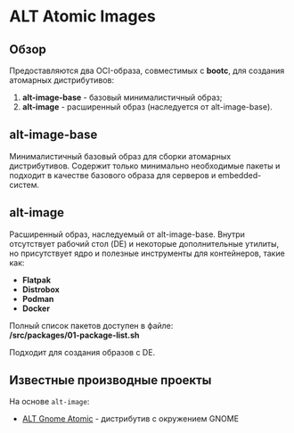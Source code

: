 # ALT Atomic Images

## Обзор

Предоставляются два OCI-образа, совместимых с **bootc**, для создания атомарных дистрибутивов:

1. **alt-image-base** - базовый минималистичный образ;
2. **alt-image** - расширенный образ (наследуется от alt-image-base).

## alt-image-base

Минималистичный базовый образ для сборки атомарных дистрибутивов. Содержит только минимально необходимые пакеты и подходит в качестве базового образа для серверов и embedded-систем.

## alt-image

Расширенный образ, наследуемый от alt-image-base.
Внутри отсутствует рабочий стол (DE) и некоторые дополнительные утилиты, но присутствует ядро и полезные инструменты для контейнеров, такие как:
- **Flatpak**
- **Distrobox**
- **Podman**
- **Docker**

Полный список пакетов доступен в файле:  
**/src/packages/01-package-list.sh**

Подходит для создания образов с DE.

## Известные производные проекты

На основе `alt-image`:

- [ALT Gnome Atomic](https://github.com/alt-gnome/alt-atomic) - дистрибутив с окружением GNOME
